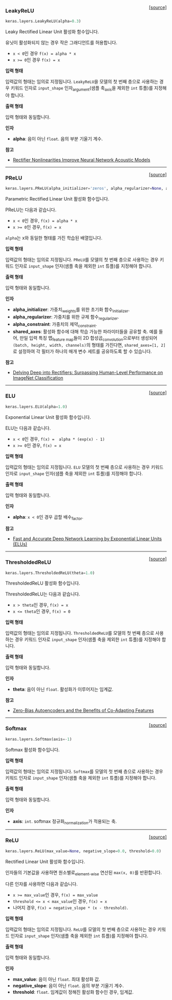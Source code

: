 <span style="float:right;">[[source]](https://github.com/keras-team/keras/blob/master/keras/layers/advanced_activations.py#L19)</span>
### LeakyReLU

```python
keras.layers.LeakyReLU(alpha=0.3)
```

Leaky Rectified Linear Unit 활성화 함수입니다.

유닛이 활성화되지 않는 경우 작은 그래디언트를 허용합니다.  
- `x < 0`인 경우 `f(x) = alpha * x`  
- `x >= 0`인 경우 `f(x) = x`

__입력 형태__

입력값의 형태는 임의로 지정됩니다. `LeakyReLU`을 모델의 첫 번째 층으로 사용하는 경우 키워드 인자로 `input_shape` 인자<sub>argument</sub>(샘플 축<sub>axis</sub>을 제외한 `int` 튜플)를 지정해야 합니다.

__출력 형태__

입력 형태와 동일합니다.

__인자__

- __alpha__: 음이 아닌 `float`. 음의 부분 기울기 계수.

__참고__

- [Rectifier Nonlinearities Improve Neural Network Acoustic Models](
   https://ai.stanford.edu/~amaas/papers/relu_hybrid_icml2013_final.pdf)

----

<span style="float:right;">[[source]](https://github.com/keras-team/keras/blob/master/keras/layers/advanced_activations.py#L59)</span>
### PReLU

```python
keras.layers.PReLU(alpha_initializer='zeros', alpha_regularizer=None, alpha_constraint=None, shared_axes=None)
```

Parametric Rectified Linear Unit 활성화 함수입니다.

PReLU는 다음과 같습니다.  
- `x < 0`인 경우, `f(x) = alpha * x`  
- `x >= 0`인 경우, `f(x) = x`

`alpha`는 x와 동일한 형태를 가진 학습된 배열입니다.

__입력 형태__

입력값의 형태는 임의로 지정됩니다. `PReLU`를 모델의 첫 번째 층으로 사용하는 경우 키워드 인자로 `input_shape` 인자(샘플 축을 제외한 `int` 튜플)를 지정해야 합니다.

__출력 형태__

입력 형태와 동일합니다.

__인자__

- __alpha_initializer__: 가중치<sub>weights</sub>를 위한 초기화 함수<sub>initializer</sub>.
- __alpha_regularizer__: 가중치를 위한 규제 함수<sub>regularizer</sub>.
- __alpha_constraint__: 가중치의 제약<sub>constraint</sub>.
- __shared_axes__: 활성화 함수에 대해 학습 가능한 파라미터들을 공유할 축. 예를 들어, 만일 입력 특징 맵<sub>feature map</sub>들이 2D 합성곱<sub>convolution</sub>으로부터 생성되어 `(batch, height, width, channels)`의 형태를 가진다면, `shared_axes=[1, 2]`로 설정하여 각 필터가 하나의 매개 변수 세트를 공유하도록 할 수 있습니다.

__참고__

- [Delving Deep into Rectifiers: Surpassing Human-Level Performance on
   ImageNet Classification](https://arxiv.org/abs/1502.01852)

----

<span style="float:right;">[[source]](https://github.com/keras-team/keras/blob/master/keras/layers/advanced_activations.py#L153)</span>
### ELU

```python
keras.layers.ELU(alpha=1.0)
```

Exponential Linear Unit 활성화 함수입니다.

ELU는 다음과 같습니다.  
- `x < 0`인 경우, `f(x) =  alpha * (exp(x) - 1)`  
- `x >= 0`인 경우, `f(x) = x`

__입력 형태__

입력값의 형태는 임의로 지정됩니다. `ELU` 모델의 첫 번째 층으로 사용하는 경우 키워드 인자로 `input_shape` 인자(샘플 축을 제외한 `int` 튜플)를 지정해야 합니다.

__출력 형태__

입력 형태와 동일합니다.

__인자__

- __alpha__: `x < 0`인 경우 곱할 배수<sub>factor</sub>.

__참고__

- [Fast and Accurate Deep Network Learning by Exponential Linear Units
   (ELUs)](https://arxiv.org/abs/1511.07289v1)

----

<span style="float:right;">[[source]](https://github.com/keras-team/keras/blob/master/keras/layers/advanced_activations.py#L193)</span>
### ThresholdedReLU

```python
keras.layers.ThresholdedReLU(theta=1.0)
```

ThresholdedReLU 활성화 함수입니다.

ThresholdedReLU는 다음과 같습니다.  
- `x > theta`인 경우, `f(x) = x`  
- `x <= theta`인 경우,  `f(x) = 0`

__입력 형태__

입력값의 형태는 임의로 지정됩니다. `ThresholdedReLU`를 모델의 첫 번째 층으로 사용하는 경우 키워드 인자로 `input_shape` 인자(샘플 축을 제외한 `int` 튜플)를 지정해야 합니다.

__출력 형태__

입력 형태와 동일합니다.

__인자__

- __theta__: 음이 아닌 `float`. 활성화가 이루어지는 임계값.

__참고__

- [Zero-Bias Autoencoders and the Benefits of Co-Adapting Features](
   https://arxiv.org/abs/1402.3337)

----

<span style="float:right;">[[source]](https://github.com/keras-team/keras/blob/master/keras/layers/advanced_activations.py#L233)</span>
### Softmax

```python
keras.layers.Softmax(axis=-1)
```

Softmax 활성화 함수입니다.

__입력 형태__

입력값의 형태는 임의로 지정됩니다. `Softmax`를 모델의 첫 번째 층으로 사용하는 경우 키워드 인자로 `input_shape` 인자(샘플 축을 제외한 `int` 튜플)를 지정해야 합니다.

__출력 형태__

입력 형태와 동일합니다.

__인자__

- __axis__: `int`. softmax 정규화<sub>normalization</sub>가 적용되는 축.

----

<span style="float:right;">[[source]](https://github.com/keras-team/keras/blob/master/keras/layers/advanced_activations.py#L265)</span>
### ReLU

```python
keras.layers.ReLU(max_value=None, negative_slope=0.0, threshold=0.0)
```

Rectified Linear Unit 활성화 함수입니다.

인자들의 기본값을 사용하면 원소별로<sub>element-wise</sub> 연산된 `max(x, 0)`를 반환합니다.

다른 인자를 사용하면 다음과 같습니다.  
- `x >= max_value`인 경우, `f(x) = max_value`  
- `threshold <= x < max_value`인 경우, `f(x) = x`  
- 나머지 경우, `f(x) = negative_slope * (x - threshold)`.

__입력 형태__

입력값의 형태는 임의로 지정됩니다. `ReLU`를 모델의 첫 번째 층으로 사용하는 경우 키워드 인자로 `input_shape` 인자(샘플 축을 제외한 `int` 튜플)를 지정해야 합니다.

__출력 형태__

입력 형태와 동일합니다.

__인자__

- __max_value__: 음이 아닌 `float`. 최대 활성화 값.
- __negative_slope__: 음이 아닌 `float`. 음의 부분 기울기 계수.
- __threshold__: `float`. 임계값이 정해진 활성화 함수인 경우,  임계값.
